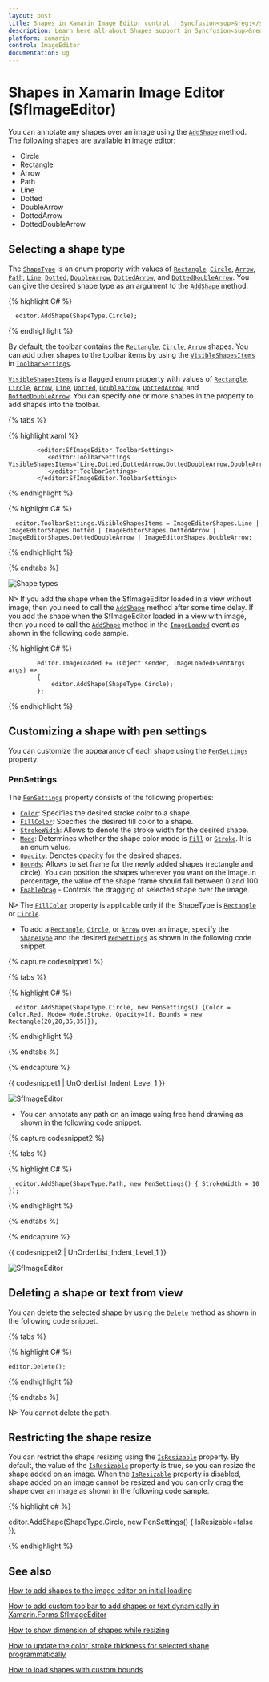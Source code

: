 ```yaml
---
layout: post
title: Shapes in Xamarin Image Editor control | Syncfusion<sup>&reg;</sup>
description: Learn here all about Shapes support in Syncfusion<sup>&reg;</sup> Xamarin Image Editor (SfImageEditor) control and more.
platform: xamarin
control: ImageEditor
documentation: ug
---
```


# Shapes in Xamarin Image Editor (SfImageEditor)

You can annotate any shapes over an image using the [`AddShape`](https://help.syncfusion.com/cr/xamarin/Syncfusion.SfImageEditor.XForms.SfImageEditor.html#Syncfusion_SfImageEditor_XForms_SfImageEditor_AddShape_Syncfusion_SfImageEditor_XForms_ShapeType_Syncfusion_SfImageEditor_XForms_PenSettings_) method. The following shapes are available in image editor:

* Circle
* Rectangle
* Arrow
* Path
* Line
* Dotted
* DoubleArrow
* DottedArrow
* DottedDoubleArrow

## Selecting a shape type

The [`ShapeType`](https://help.syncfusion.com/cr/xamarin/Syncfusion.SfImageEditor.XForms.ShapeType.html) is an enum property with values of [`Rectangle`](https://help.syncfusion.com/cr/xamarin/Syncfusion.SfImageEditor.XForms.ShapeType.html#Syncfusion_SfImageEditor_XForms_ShapeType_Rectangle), [`Circle`](https://help.syncfusion.com/cr/xamarin/Syncfusion.SfImageEditor.XForms.ShapeType.html#Syncfusion_SfImageEditor_XForms_ShapeType_Circle), [`Arrow`](https://help.syncfusion.com/cr/xamarin/Syncfusion.SfImageEditor.XForms.ShapeType.html#Syncfusion_SfImageEditor_XForms_ShapeType_Arrow), [`Path`](https://help.syncfusion.com/cr/xamarin/Syncfusion.SfImageEditor.XForms.ShapeType.html#Syncfusion_SfImageEditor_XForms_ShapeType_Path), [`Line`](https://help.syncfusion.com/cr/xamarin/Syncfusion.SfImageEditor.XForms.ShapeType.html#Syncfusion_SfImageEditor_XForms_ShapeType_Line), [`Dotted`](https://help.syncfusion.com/cr/xamarin/Syncfusion.SfImageEditor.XForms.ShapeType.html#Syncfusion_SfImageEditor_XForms_ShapeType_Dotted), [`DoubleArrow`](https://help.syncfusion.com/cr/xamarin/Syncfusion.SfImageEditor.XForms.ShapeType.html#Syncfusion_SfImageEditor_XForms_ShapeType_DoubleArrow), [`DottedArrow`](https://help.syncfusion.com/cr/xamarin/Syncfusion.SfImageEditor.XForms.ShapeType.html#Syncfusion_SfImageEditor_XForms_ShapeType_DottedArrow), and [`DottedDoubleArrow`](https://help.syncfusion.com/cr/xamarin/Syncfusion.SfImageEditor.XForms.ShapeType.html#Syncfusion_SfImageEditor_XForms_ShapeType_DottedDoubleArrow). You can give the desired shape type as an argument to the [`AddShape`](https://help.syncfusion.com/cr/xamarin/Syncfusion.SfImageEditor.XForms.SfImageEditor.html#Syncfusion_SfImageEditor_XForms_SfImageEditor_AddShape_Syncfusion_SfImageEditor_XForms_ShapeType_Syncfusion_SfImageEditor_XForms_PenSettings_) method.

{% highlight C# %}

      editor.AddShape(ShapeType.Circle);

{% endhighlight %}

By default, the toolbar contains the [`Rectangle`](https://help.syncfusion.com/cr/xamarin/Syncfusion.SfImageEditor.XForms.ImageEditorShapes.html#Syncfusion_SfImageEditor_XForms_ImageEditorShapes_Rectangle), [`Circle`](https://help.syncfusion.com/cr/xamarin/Syncfusion.SfImageEditor.XForms.ImageEditorShapes.html#Syncfusion_SfImageEditor_XForms_ImageEditorShapes_Circle), [`Arrow`](https://help.syncfusion.com/cr/xamarin/Syncfusion.SfImageEditor.XForms.ImageEditorShapes.html#Syncfusion_SfImageEditor_XForms_ImageEditorShapes_Arrow) shapes. You can add other shapes to the toolbar items by using the [`VisibleShapesItems`](https://help.syncfusion.com/cr/xamarin/Syncfusion.SfImageEditor.XForms.ToolbarSettings.html#Syncfusion_SfImageEditor_XForms_ToolbarSettings_VisibleShapesItems) in [`ToolbarSettings`](https://help.syncfusion.com/cr/xamarin/Syncfusion.SfImageEditor.XForms.ToolbarSettings.html).

[`VisibleShapesItems`](https://help.syncfusion.com/cr/xamarin/Syncfusion.SfImageEditor.XForms.ToolbarSettings.html#Syncfusion_SfImageEditor_XForms_ToolbarSettings_VisibleShapesItems) is a flagged enum property with values of [`Rectangle`](https://help.syncfusion.com/cr/xamarin/Syncfusion.SfImageEditor.XForms.ImageEditorShapes.html#Syncfusion_SfImageEditor_XForms_ImageEditorShapes_Rectangle), [`Circle`](https://help.syncfusion.com/cr/xamarin/Syncfusion.SfImageEditor.XForms.ImageEditorShapes.html#Syncfusion_SfImageEditor_XForms_ImageEditorShapes_Circle), [`Arrow`](https://help.syncfusion.com/cr/xamarin/Syncfusion.SfImageEditor.XForms.ImageEditorShapes.html#Syncfusion_SfImageEditor_XForms_ImageEditorShapes_Arrow), [`Line`](https://help.syncfusion.com/cr/xamarin/Syncfusion.SfImageEditor.XForms.ImageEditorShapes.html#Syncfusion_SfImageEditor_XForms_ImageEditorShapes_Line), [`Dotted`](https://help.syncfusion.com/cr/xamarin/Syncfusion.SfImageEditor.XForms.ImageEditorShapes.html#Syncfusion_SfImageEditor_XForms_ImageEditorShapes_Dotted), [`DoubleArrow`](https://help.syncfusion.com/cr/xamarin/Syncfusion.SfImageEditor.XForms.ImageEditorShapes.html#Syncfusion_SfImageEditor_XForms_ImageEditorShapes_DoubleArrow), [`DottedArrow`](https://help.syncfusion.com/cr/xamarin/Syncfusion.SfImageEditor.XForms.ImageEditorShapes.html#Syncfusion_SfImageEditor_XForms_ImageEditorShapes_DottedArrow), and [`DottedDoubleArrow`](https://help.syncfusion.com/cr/xamarin/Syncfusion.SfImageEditor.XForms.ImageEditorShapes.html#Syncfusion_SfImageEditor_XForms_ImageEditorShapes_DottedDoubleArrow). You can specify one or more shapes in the property to add shapes into the toolbar.

{% tabs %} 

{% highlight xaml %} 

            <editor:SfImageEditor.ToolbarSettings>
               <editor:ToolbarSettings VisibleShapesItems="Line,Dotted,DottedArrow,DottedDoubleArrow,DoubleArrow">
               </editor:ToolbarSettings>
            </editor:SfImageEditor.ToolbarSettings>  

{% endhighlight %}

{% highlight C# %}

      editor.ToolbarSettings.VisibleShapesItems = ImageEditorShapes.Line | ImageEditorShapes.Dotted | ImageEditorShapes.DottedArrow | ImageEditorShapes.DottedDoubleArrow | ImageEditorShapes.DoubleArrow;

{% endhighlight %}

{% endtabs %} 

![Shape types](ImageEditor_images/ShapeTypes.png)

N> If you add the shape when the SfImageEditor loaded in a view without image, then you need to call the [`AddShape`](https://help.syncfusion.com/cr/xamarin/Syncfusion.SfImageEditor.XForms.SfImageEditor.html#Syncfusion_SfImageEditor_XForms_SfImageEditor_AddShape_Syncfusion_SfImageEditor_XForms_ShapeType_Syncfusion_SfImageEditor_XForms_PenSettings_) method after some time delay. If you add the shape when the SfImageEditor loaded in a view with image, then you need to call the [`AddShape`](https://help.syncfusion.com/cr/xamarin/Syncfusion.SfImageEditor.XForms.SfImageEditor.html#Syncfusion_SfImageEditor_XForms_SfImageEditor_AddShape_Syncfusion_SfImageEditor_XForms_ShapeType_Syncfusion_SfImageEditor_XForms_PenSettings_) method in the [`ImageLoaded`](https://help.syncfusion.com/cr/xamarin/Syncfusion.SfImageEditor.XForms.SfImageEditor.html#Syncfusion_SfImageEditor_XForms_SfImageEditor_ImageLoaded) event as shown in the following code sample.

{% highlight C# %}

            editor.ImageLoaded += (Object sender, ImageLoadedEventArgs args) =>
            {
                editor.AddShape(ShapeType.Circle);
            };

{% endhighlight %}

## Customizing a shape with pen settings

You can customize the appearance of each shape using the [`PenSettings`](https://help.syncfusion.com/cr/xamarin/Syncfusion.SfImageEditor.XForms.PenSettings.html) property:

### PenSettings

The [`PenSettings`](https://help.syncfusion.com/cr/xamarin/Syncfusion.SfImageEditor.XForms.PenSettings.html) property consists of the following properties:

* [`Color`](https://help.syncfusion.com/cr/xamarin/Syncfusion.SfImageEditor.XForms.PenSettings.html#Syncfusion_SfImageEditor_XForms_PenSettings_Color): Specifies the desired stroke color to a shape.
* [`FillColor`](https://help.syncfusion.com/cr/xamarin/Syncfusion.SfImageEditor.XForms.PenSettings.html#Syncfusion_SfImageEditor_XForms_PenSettings_FillColor): Specifies the desired fill color to a shape.
* [`StrokeWidth`](https://help.syncfusion.com/cr/xamarin/Syncfusion.SfImageEditor.XForms.PenSettings.html#Syncfusion_SfImageEditor_XForms_PenSettings_StrokeWidth): Allows to denote the stroke width for the desired shape.
* [`Mode`](https://help.syncfusion.com/cr/xamarin/Syncfusion.SfImageEditor.XForms.PenSettings.html#Syncfusion_SfImageEditor_XForms_PenSettings_Mode): Determines whether the shape color mode is [`Fill`](https://help.syncfusion.com/cr/xamarin/Syncfusion.SfImageEditor.XForms.Mode.html#Syncfusion_SfImageEditor_XForms_Mode_Fill) or [`Stroke`](https://help.syncfusion.com/cr/xamarin/Syncfusion.SfImageEditor.XForms.Mode.html#Syncfusion_SfImageEditor_XForms_Mode_Stroke). It is an enum value.
* [`Opacity`](https://help.syncfusion.com/cr/xamarin/Syncfusion.SfImageEditor.XForms.PenSettings.html#Syncfusion_SfImageEditor_XForms_PenSettings_Opacity): Denotes opacity for the desired shapes.
* [`Bounds`](https://help.syncfusion.com/cr/xamarin/Syncfusion.SfImageEditor.XForms.PenSettings.html#Syncfusion_SfImageEditor_XForms_PenSettings_Bounds): Allows to set frame for the newly added shapes (rectangle and circle). You can position the shapes wherever you want on the image.In percentage, the value of the shape frame should fall between 0 and 100.
* [`EnableDrag`](https://help.syncfusion.com/cr/xamarin/Syncfusion.SfImageEditor.XForms.PenSettings.html#Syncfusion_SfImageEditor_XForms_PenSettings_EnableDrag) - Controls the dragging of selected shape over the image.

N> The [`FillColor`](https://help.syncfusion.com/cr/xamarin/Syncfusion.SfImageEditor.XForms.PenSettings.html#Syncfusion_SfImageEditor_XForms_PenSettings_FillColor) property is applicable only if the ShapeType is [`Rectangle`](https://help.syncfusion.com/cr/xamarin/Syncfusion.SfImageEditor.XForms.ShapeType.html#Syncfusion_SfImageEditor_XForms_ShapeType_Rectangle) or [`Circle`](https://help.syncfusion.com/cr/xamarin/Syncfusion.SfImageEditor.XForms.ShapeType.html#Syncfusion_SfImageEditor_XForms_ShapeType_Circle).

* To add a [`Rectangle`](https://help.syncfusion.com/cr/xamarin/Syncfusion.SfImageEditor.XForms.ShapeType.html#Syncfusion_SfImageEditor_XForms_ShapeType_Rectangle), [`Circle`](https://help.syncfusion.com/cr/xamarin/Syncfusion.SfImageEditor.XForms.ShapeType.html#Syncfusion_SfImageEditor_XForms_ShapeType_Circle), or [`Arrow`](https://help.syncfusion.com/cr/xamarin/Syncfusion.SfImageEditor.XForms.ShapeType.html#Syncfusion_SfImageEditor_XForms_ShapeType_Arrow) over an image, specify the [`ShapeType`](https://help.syncfusion.com/cr/xamarin/Syncfusion.SfImageEditor.XForms.ShapeType.html) and the desired [`PenSettings`](https://help.syncfusion.com/cr/xamarin/Syncfusion.SfImageEditor.XForms.PenSettings.html) as shown in the following code snippet.

{% capture codesnippet1 %}

{% tabs %}

{% highlight C# %}

      editor.AddShape(ShapeType.Circle, new PenSettings() {Color = Color.Red, Mode= Mode.Stroke, Opacity=1f, Bounds = new Rectangle(20,20,35,35)});

{% endhighlight %}

{% endtabs %}

{% endcapture %}

{{ codesnippet1 | UnOrderList_Indent_Level_1 }} 

![SfImageEditor](ImageEditor_images/shapes.jpg)

* You can annotate any path on an image using free hand drawing as shown in the following code snippet.

{% capture codesnippet2 %}

{% tabs %}

{% highlight C# %}

      editor.AddShape(ShapeType.Path, new PenSettings() { StrokeWidth = 10 });

{% endhighlight %}

{% endtabs %}

{% endcapture %}

{{ codesnippet2 | UnOrderList_Indent_Level_1 }} 

![SfImageEditor](ImageEditor_images/path.jpg)

## Deleting a shape or text from view

You can delete the selected shape by using the [`Delete`](https://help.syncfusion.com/cr/xamarin/Syncfusion.SfImageEditor.XForms.SfImageEditor.html#Syncfusion_SfImageEditor_XForms_SfImageEditor_Delete) method as shown in the following code snippet.


{% tabs %}

{% highlight C# %}

    editor.Delete();

{% endhighlight %}

{% endtabs %}

N> You cannot delete the path.

## Restricting the shape resize

You can restrict the shape resizing using the [`IsResizable`](https://help.syncfusion.com/cr/xamarin/Syncfusion.SfImageEditor.XForms.PenSettings.html#Syncfusion_SfImageEditor_XForms_PenSettings_IsResizable) property. By default, the value of the [`IsResizable`](https://help.syncfusion.com/cr/xamarin/Syncfusion.SfImageEditor.XForms.PenSettings.html#Syncfusion_SfImageEditor_XForms_PenSettings_IsResizable) property is true, so you can resize the shape added on an image. When the [`IsResizable`](https://help.syncfusion.com/cr/xamarin/Syncfusion.SfImageEditor.XForms.PenSettings.html#Syncfusion_SfImageEditor_XForms_PenSettings_IsResizable) property is disabled, shape added on an image cannot be resized and you can only drag the shape over an image as shown in the following code sample.

{% highlight c# %}

 editor.AddShape(ShapeType.Circle, new PenSettings() { IsResizable=false });

{% endhighlight %}

## See also

[How to add shapes to the image editor on initial loading](https://support.syncfusion.com/kb/article/9833/how-to-add-shapes-to-the-xamarin-forms-image-editor-on-initial-loading)

[How to add custom toolbar to add shapes or text dynamically in Xamarin.Forms SfImageEditor](https://support.syncfusion.com/kb/article/9151/how-to-add-custom-toolbar-to-add-shapes-or-text-dynamically-in-xamarin-forms-sfimageeditor)

[How to show dimension of shapes while resizing](https://support.syncfusion.com/kb/article/7812/how-to-show-dimension-of-shapes-while-resizing)

[How to update the color, stroke thickness for selected shape programmatically](https://support.syncfusion.com/kb/article/7818/how-to-update-the-color-stroke-thickness-for-selected-shape-programmatically)

[How to load shapes with custom bounds](https://support.syncfusion.com/kb/article/7804/how-to-load-shapes-with-custom-bounds)
